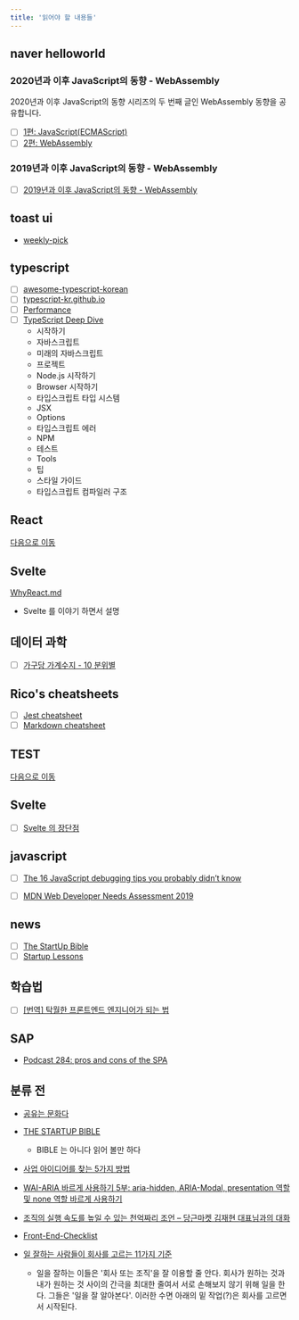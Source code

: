 ```yaml
---
title: '읽어야 할 내용들'
---
```


## naver helloworld

### 2020년과 이후 JavaScript의 동향 - WebAssembly

2020년과 이후 JavaScript의 동향 시리즈의 두 번째 글인 WebAssembly 동향을 공유합니다.

-   [ ] [1편: JavaScript(ECMAScript)](https://d2.naver.com/helloworld/4268738)
-   [ ] [2편: WebAssembly](https://d2.naver.com/helloworld/8257914)

### 2019년과 이후 JavaScript의 동향 - WebAssembly

-   [ ] [2019년과 이후 JavaScript의 동향 - WebAssembly](https://d2.naver.com/helloworld/8786166)

## toast ui

-   [weekly-pick](https://ui.toast.com/weekly-pick/ko/)

## typescript

-   [ ] [awesome-typescript-korean](https://github.com/typescript-kr/awesome-typescript-korean)
-   [ ] [typescript-kr.github.io](https://typescript-kr.github.io/)
-   [ ] [Performance](https://github.com/microsoft/TypeScript/wiki/Performance)
-   [ ] [TypeScript Deep Dive](https://radlohead.gitbook.io/typescript-deep-dive/getting-started)
    -   시작하기
    -   자바스크립트
    -   미래의 자바스크립트
    -   프로젝트
    -   Node.js 시작하기
    -   Browser 시작하기
    -   타입스크립트 타입 시스템
    -   JSX
    -   Options
    -   타입스크립트 에러
    -   NPM
    -   테스트
    -   Tools
    -   팁
    -   스타일 가이드
    -   타입스크립트 컴파일러 구조

## React

[다음으로 이동](/react)

## Svelte

[WhyReact.md](https://gist.github.com/sebmarkbage/a5ef436427437a98408672108df01919)

-   Svelte 를 이야기 하면서 설명

## 데이터 과학

-   [ ] [가구당 가계수지 - 10 분위별](https://statkclee.github.io/viz/viz-household-balance-deciles.html#major-surplus)

## Rico's cheatsheets

-   [ ] [Jest cheatsheet](https://devhints.io/jest)
-   [ ] [Markdown cheatsheet](https://devhints.io/markdown)

## TEST

[다음으로 이동](/front-test)

## Svelte

-   [ ] [Svelte 의 장단점](https://gist.github.com/rabelais88/19bfe8dfd29d901554389f0a8cc8947a)

## javascript

-   [ ] [The 16 JavaScript debugging tips you probably didn’t know](https://raygun.com/learn/javascript-debugging-tips?utm_medium=newsletter&utm_source=javascriptweekly&utm_campaign=cooperpress&utm_content=article)

-   [ ] [MDN Web Developer Needs Assessment 2019](https://mdn-web-dna.s3-us-west-2.amazonaws.com/MDN-Web-DNA-Report-2019.pdf)

## news

-   [ ] [The StartUp Bible](https://www.thestartupbible.com/)
-   [ ] [Startup Lessons](http://tkim.co/)

## 학습법

-   [ ] [[번역] 탁월한 프론트엔드 엔지니어가 되는 법](https://hyunseob.github.io/2016/02/21/how-to-become-a-great-frontend-engineer/)

## SAP

-   [Podcast 284: pros and cons of the SPA](https://stackoverflow.blog/2020/11/06/podcast-284-pros-and-cons-of-the-spa/?utm_source=Iterable&utm_medium=email&utm_campaign=the_overflow_newsletter)

## 분류 전

-   [공유는 문화다](https://techhtml.github.io/blog/2016/05/developer)

-   [THE STARTUP BIBLE](https://www.thestartupbible.com/)

    -   BIBLE 는 아니다 읽어 볼만 하다

-   [사업 아이디어를 찾는 5가지 방법](http://tkim.co/2020/11/10/7ways-for-startup-ideas/)

-   [WAI-ARIA 바르게 사용하기 5부: aria-hidden, ARIA-Modal, presentation 역할 및 none 역할 바르게 사용하기](https://nuli.navercorp.com/community/article/1132937?email=true)

-   [조직의 실행 속도를 높일 수 있는 천억짜리 조언 – 당근마켓 김재현 대표님과의 대화](http://www.ingray.net/2019/12/17/a-billion-dollar-advice-to-speed-up-your-team/)

-   [Front-End-Checklist](https://github.com/thedaviddias/Front-End-Checklist)

-   [일 잘하는 사람들이 회사를 고르는 11가지 기준](https://brunch.co.kr/@mobiinside/2599)
    -   일을 잘하는 이들은 '회사 또는 조직'을 잘 이용할 줄 안다. 회사가 원하는 것과 내가 원하는 것 사이의 간극을 최대한 줄여서 서로 손해보지 않기 위해 일을 한다. 그들은 '일을 잘 알아본다'. 이러한 수면 아래의 밑 작업(?)은 회사를 고르면서 시작된다.
